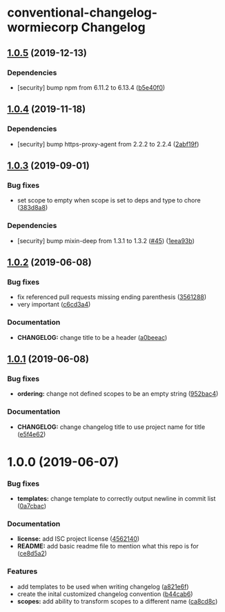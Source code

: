 # conventional-changelog-wormiecorp Changelog

## [1.0.5](https://github.com/WormieCorp/conventional-changelog-wormiecorp/compare/v1.0.4...v1.0.5) (2019-12-13)


### Dependencies

* [security] bump npm from 6.11.2 to 6.13.4 ([b5e40f0](https://github.com/WormieCorp/conventional-changelog-wormiecorp/commit/b5e40f0))

## [1.0.4](https://github.com/WormieCorp/conventional-changelog-wormiecorp/compare/v1.0.3...v1.0.4) (2019-11-18)


### Dependencies

* [security] bump https-proxy-agent from 2.2.2 to 2.2.4 ([2abf19f](https://github.com/WormieCorp/conventional-changelog-wormiecorp/commit/2abf19f))

## [1.0.3](https://github.com/WormieCorp/conventional-changelog-wormiecorp/compare/v1.0.2...v1.0.3) (2019-09-01)


### Bug fixes

* set scope to empty when scope is set to deps and type to chore ([383d8a8](https://github.com/WormieCorp/conventional-changelog-wormiecorp/commit/383d8a8))


### Dependencies

* [security] bump mixin-deep from 1.3.1 to 1.3.2 ([#45](https://github.com/WormieCorp/conventional-changelog-wormiecorp/issues//45)) ([1eea93b](https://github.com/WormieCorp/conventional-changelog-wormiecorp/commit/1eea93b))

## [1.0.2](https://github.com/WormieCorp/conventional-changelog-wormiecorp/compare/v1.0.1...v1.0.2) (2019-06-08)


### Bug fixes

* fix referenced pull requests missing ending parenthesis ([3561288](https://github.com/WormieCorp/conventional-changelog-wormiecorp/commit/3561288))
* very important ([c6cd3a4](https://github.com/WormieCorp/conventional-changelog-wormiecorp/commit/c6cd3a4))


### Documentation

* **CHANGELOG:** change title to be a header ([a0beeac](https://github.com/WormieCorp/conventional-changelog-wormiecorp/commit/a0beeac))

## [1.0.1](https://github.com/WormieCorp/conventional-changelog-wormiecorp/compare/v1.0.0...v1.0.1) (2019-06-08)


### Bug fixes

* **ordering:** change not defined scopes to be an empty string ([952bac4](https://github.com/WormieCorp/conventional-changelog-wormiecorp/commit/952bac4))


### Documentation

* **CHANGELOG:** change changelog title to use project name for title ([e5f4e62](https://github.com/WormieCorp/conventional-changelog-wormiecorp/commit/e5f4e62))

# 1.0.0 (2019-06-07)


### Bug fixes

* **templates:** change template to correctly output newline in commit list ([0a7cbac](https://github.com/WormieCorp/conventional-changelog-wormiecorp/commit/0a7cbac))


### Documentation

* **license:** add ISC project license ([4562140](https://github.com/WormieCorp/conventional-changelog-wormiecorp/commit/4562140))
* **README:** add basic readme file to mention what this repo is for ([ce8d5a2](https://github.com/WormieCorp/conventional-changelog-wormiecorp/commit/ce8d5a2))


### Features

* add templates to be used when writing changelog ([a821e6f](https://github.com/WormieCorp/conventional-changelog-wormiecorp/commit/a821e6f))
* create the inital customized changelog convention ([b44cab6](https://github.com/WormieCorp/conventional-changelog-wormiecorp/commit/b44cab6))
* **scopes:** add ability to transform scopes to a different name ([ca8cd8c](https://github.com/WormieCorp/conventional-changelog-wormiecorp/commit/ca8cd8c))
